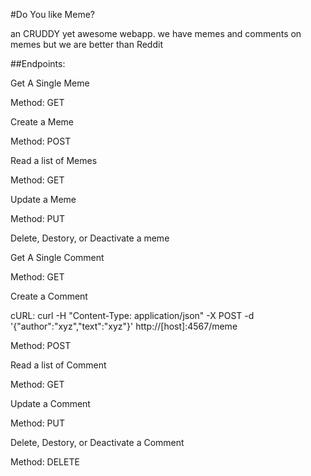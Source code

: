 #Do You like Meme?

an CRUDDY yet awesome webapp. we have memes and comments on memes but we are better than Reddit

##Endpoints:

Get A Single Meme

Method: GET

Create a Meme

Method: POST

Read a list of Memes

Method: GET

Update a Meme

Method: PUT

Delete, Destory, or Deactivate a meme



Get A Single Comment

Method: GET

Create a Comment

cURL: curl -H "Content-Type: application/json" -X POST -d '{"author":"xyz","text":"xyz"}' http://[host]:4567/meme

Method: POST

Read a list of Comment

Method: GET

Update a Comment

Method: PUT

Delete, Destory, or Deactivate a Comment

Method: DELETE

